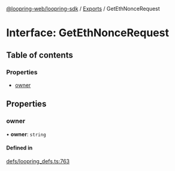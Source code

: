 [@loopring-web/loopring-sdk](../README.md) / [Exports](../modules.md) / GetEthNonceRequest

# Interface: GetEthNonceRequest

## Table of contents

### Properties

- [owner](GetEthNonceRequest.md#owner)

## Properties

### owner

• **owner**: `string`

#### Defined in

[defs/loopring_defs.ts:763](https://github.com/Loopring/loopring_sdk/blob/24fdf4c/src/defs/loopring_defs.ts#L763)
